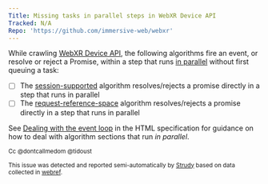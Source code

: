 ```yaml
---
Title: Missing tasks in parallel steps in WebXR Device API
Tracked: N/A
Repo: 'https://github.com/immersive-web/webxr'
---
```


While crawling [WebXR Device API](https://immersive-web.github.io/webxr/), the following algorithms fire an event, or resolve or reject a Promise, within a step that runs [in parallel](https://html.spec.whatwg.org/multipage/infrastructure.html#in-parallel) without first queuing a task:
* [ ] The [session-supported](https://immersive-web.github.io/webxr/#dom-xrsystem-issessionsupported) algorithm resolves/rejects a promise directly in a step that runs in parallel
* [ ] The [request-reference-space](https://immersive-web.github.io/webxr/#dom-xrsession-requestreferencespace) algorithm resolves/rejects a promise directly in a step that runs in parallel

See [Dealing with the event loop](https://html.spec.whatwg.org/multipage/webappapis.html#event-loop-for-spec-authors) in the HTML specification for guidance on how to deal with algorithm sections that run *in parallel*.

<sub>Cc @dontcallmedom @tidoust</sub>

<sub>This issue was detected and reported semi-automatically by [Strudy](https://github.com/w3c/strudy/) based on data collected in [webref](https://github.com/w3c/webref/).</sub>
